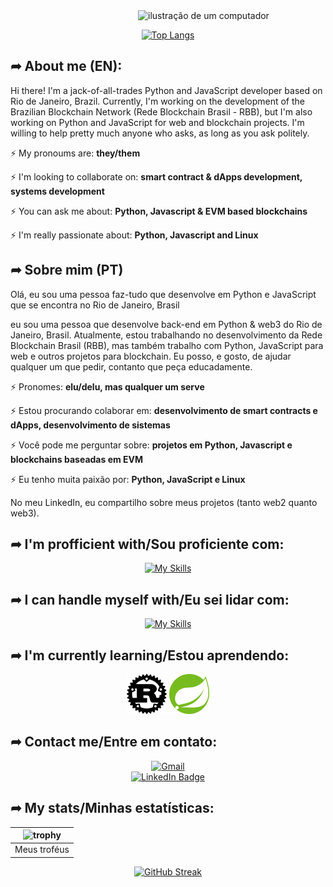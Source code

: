 <img src="https://raw.githubusercontent.com/MicaelliMedeiros/micaellimedeiros/master/image/computer-illustration.png" alt="ilustração de um computador" min-width="300px" max-width="300px" width="300px" align="right">

<br>

<div align="center">

[![Top Langs](https://github-readme-stats.vercel.app/api/top-langs/?username=Lionel-Rocha&hide=html,css,dockerfile,portugol&layout=compact)](https://github.com/Lionel-Rocha)

</div>

## ➦ About me (EN):

Hi there! I'm a jack-of-all-trades Python and JavaScript developer based on Rio de Janeiro, Brazil. Currently, I'm working on the development of the Brazilian Blockchain Network (Rede Blockchain Brasil - RBB), but I'm also working on Python and JavaScript for web and blockchain projects. I'm willing to help pretty much anyone who asks, as long as you ask politely.

⚡ My pronoums are: **they/them**

⚡ I'm looking to collaborate on: **smart contract & dApps development, systems development**

⚡ You can ask me about: **Python, Javascript & EVM based blockchains**

⚡ I'm really passionate about: **Python, Javascript and Linux**

## ➦ Sobre mim (PT)

Olá, eu sou uma pessoa faz-tudo que desenvolve em Python e JavaScript que se encontra no Rio de Janeiro, Brasil

eu sou uma pessoa que desenvolve back-end em Python & web3 do Rio de Janeiro, Brasil. Atualmente, estou trabalhando no desenvolvimento da Rede Blockchain Brasil (RBB), mas também trabalho com Python, JavaScript para web e outros projetos para blockchain. Eu posso, e gosto, de ajudar qualquer um que pedir, contanto que peça educadamente.

⚡ Pronomes: **elu/delu, mas qualquer um serve**

⚡ Estou procurando colaborar em: **desenvolvimento de smart contracts e dApps, desenvolvimento de sistemas**

⚡ Você pode me perguntar sobre: **projetos em Python, Javascript e blockchains baseadas em EVM**

⚡ Eu tenho muita paixão por: **Python, JavaScript e Linux**

No meu LinkedIn, eu compartilho sobre meus projetos (tanto web2 quanto web3).

## ➦ I'm profficient with/Sou proficiente com:

<div id="programming-languages" align="center"> 
  
[![My Skills](https://skillicons.dev/icons?i=nodejs,solidity,python,vuejs&theme=light&perline=4)](https://skillicons.dev)

</div>

## ➦ I can handle myself with/Eu sei lidar com:
<div id="can-handle" align="center"> 
  
[![My Skills](https://skillicons.dev/icons?i=postgres,mongodb,java,react,django,express,flask,tensorflow,linux,docker&theme=light&perline=5)](https://skillicons.dev)

</div>


## ➦ I'm currently learning/Estou aprendendo:

<div id="learning" align="center">
<img src="https://raw.githubusercontent.com/devicons/devicon/6910f0503efdd315c8f9b858234310c06e04d9c0/icons/rust/rust-original.svg" alt="Rust" width="64">
<img src="https://github.com/devicons/devicon/blob/master/icons/spring/spring-original.svg" alt="Spring" width="64">
</div>

## ➦ Contact me/Entre em contato:
<div id="badges" align="center">
  <a href="mailto:lionel.rocha.alves@gmail.com/">
  <img src="https://img.shields.io/badge/Email-FF0000?style=for-the-badge&logo=gmail&logoColor=white" alt="Gmail"/>
  </a>
  
  <br>

  <a href="https://www.linkedin.com/in/lionel-rocha-578832208/">
  <img src="https://img.shields.io/badge/LinkedIn-blue?style=for-the-badge&logo=linkedin&logoColor=white" alt="LinkedIn Badge"/>
  </a>
 
</div>

## ➦ My stats/Minhas estatísticas: 

| ![trophy](https://github-profile-trophy.vercel.app/?username=Lionel-Rocha&margin-w=15) |
|:--:|
| Meus troféus |


<div id="stats" align="center">
  
[![GitHub Streak](https://streak-stats.demolab.com/?user=Lionel-Rocha)](https://git.io/streak-stats)

</div>



